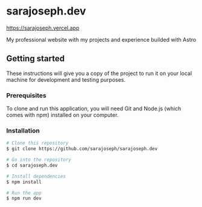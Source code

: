 # sarajoseph.dev  
https://sarajoseph.vercel.app  
  
My professional website with my projects and experience builded with Astro  
  
  
## Getting started  
  
These instructions will give you a copy of the project to run it on your local machine for development and testing purposes.  
  
### Prerequisites  
  
To clone and run this application, you will need Git and Node.js (which comes with npm) installed on your computer.
  
	
### Installation  
  
```bash
# Clone this repository
$ git clone https://github.com/sarajoseph/sarajoseph.dev

# Go into the repository
$ cd sarajoseph.dev

# Install dependencies
$ npm install

# Run the app
$ npm run dev
```
  